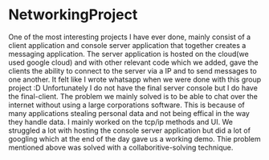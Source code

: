 # NetworkingProject
One of the most interesting projects I have ever done, mainly consist of a client application and console server application that together creates a messaging application. The server application is hosted on the cloud(we used google cloud) and with other relevant code which we added, gave the clients the ability to connect to the server via a IP and to send messages to one another. It felt like I wrote whatsapp when we were done with this group project :D Unfortunately I do not have the final server console but I do have the final-client. The problem we mainly solved is to be able to chat over the internet without using a large corporations software. This is because of many applications stealing personal data and not being effical in the way they handle data. I mainly worked on the tcp/ip methods and UI. We struggled a lot with hosting the console server application but did a lot of googling which at the end of the day gave us a working demo. Thie problem mentioned above was solved with a collaboritive-solving technique. 
